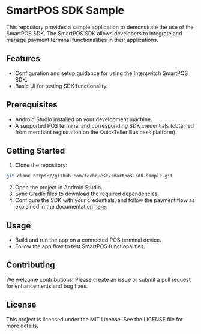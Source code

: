 # SmartPOS SDK Sample
This repository provides a sample application to demonstrate the use of the SmartPOS SDK. The SmartPOS SDK allows developers to integrate and manage payment terminal functionalities in their applications.

## Features
* Configuration and setup guidance for using the Interswitch SmartPOS SDK.
* Basic UI for testing SDK functionality.

## Prerequisites
* Android Studio installed on your development machine.
* A supported POS terminal and corresponding SDK credentials (obtained from merchant registration on the QuickTeller Business platform).

## Getting Started
1. Clone the repository:
``` bash
git clone https://github.com/techquest/smartpos-sdk-sample.git
```
2. Open the project in Android Studio.
3. Sync Gradle files to download the required dependencies.
4. Configure the SDK with your credentials, and follow the payment flow as explained in the documentation [here](https://docs.interswitchgroup.com/docs/smartpos-sdk).

## Usage
* Build and run the app on a connected POS terminal device.
* Follow the app flow to test SmartPOS functionalities.

## Contributing
We welcome contributions! Please create an issue or submit a pull request for enhancements and bug fixes.

## License
This project is licensed under the MIT License. See the LICENSE file for more details.
